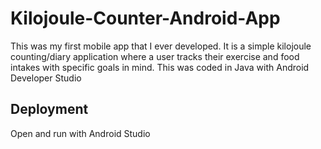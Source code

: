 # Kilojoule-Counter-Android-App
This was my first mobile app that I ever developed. It is a simple kilojoule counting/diary application where a user tracks their exercise and food intakes with specific goals in mind. This was coded in Java with Android Developer Studio

## Deployment
Open and run with Android Studio
